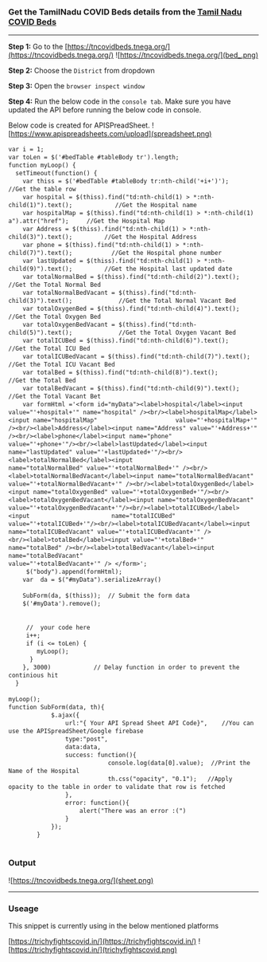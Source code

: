 ### Get the TamilNadu COVID Beds details from the [Tamil Nadu COVID Beds](https://tncovidbeds.tnega.org/)


---


**Step 1:** Go to the [https://tncovidbeds.tnega.org/](https://tncovidbeds.tnega.org/)
![https://tncovidbeds.tnega.org/](bed_.png)



**Step 2:** Choose the `District` from dropdown

**Step 3:** Open the `browser inspect window` 

**Step 4:** Run the below code in the `console tab`. Make sure you have updated the API before running the below code in console.

Below code is created for APISPreadSheet.
![https://www.apispreadsheets.com/upload](spreadsheet.png)

````
var i = 1;   
var toLen = $('#bedTable #tableBody tr').length;
function myLoop() {         
  setTimeout(function() {   
    var thiss = $('#bedTable #tableBody tr:nth-child('+i+')');   				//Get the table row
    var hospital = $(thiss).find("td:nth-child(1) > *:nth-child(1)").text();			//Get the Hospital name
    var hospitalMap = $(thiss).find("td:nth-child(1) > *:nth-child(1) a").attr("href");		//Get the Hospital Map
    var Address = $(thiss).find("td:nth-child(1) > *:nth-child(3)").text();			//Get the Hospital Address
    var phone = $(thiss).find("td:nth-child(1) > *:nth-child(7)").text();			//Get the Hospital phone number
    var lastUpdated = $(thiss).find("td:nth-child(1) > *:nth-child(9)").text();			//Get the Hospital last updated date
    var totalNormalBed = $(thiss).find("td:nth-child(2)").text();				//Get the Total Normal Bed
    var totalNormalBedVacant = $(thiss).find("td:nth-child(3)").text();				//Get the Total Normal Vacant Bed
    var totalOxygenBed = $(thiss).find("td:nth-child(4)").text();				//Get the Total Oxygen Bed
    var totalOxygenBedVacant = $(thiss).find("td:nth-child(5)").text();				//Get the Total Oxygen Vacant Bed
    var totalICUBed = $(thiss).find("td:nth-child(6)").text();					//Get the Total ICU Bed
    var totalICUBedVacant = $(thiss).find("td:nth-child(7)").text();				//Get the Total ICU Vacant Bed
    var totalBed = $(thiss).find("td:nth-child(8)").text();					//Get the Total Bed
    var totalBedVacant = $(thiss).find("td:nth-child(9)").text();				//Get the Total Vacant Bet
    var formHtml ='<form id="myData"><label>hospital</label><input value="'+hospital+'" name="hospital" /><br/><label>hospitalMap</label><input name="hospitalMap"                      value="'+hospitalMap+'" /><br/><label>Address</label><input name="Address" value="'+Address+'" /><br/><label>phone</label><input name="phone"                         value="'+phone+'"/><br/><label>lastUpdated</label><input name="lastUpdated" value="'+lastUpdated+'"/><br/><label>totalNormalBed</label><input                     name="totalNormalBed" value="'+totalNormalBed+'" /><br/><label>totalNormalBedVacant</label><input name="totalNormalBedVacant"                                       value="'+totalNormalBedVacant+'" /><br/><label>totalOxygenBed</label><input name="totalOxygenBed" value="'+totalOxygenBed+'"/><br/>                                 <label>totalOxygenBedVacant</label><input name="totalOxygenBedVacant" value="'+totalOxygenBedVacant+'"/><br/><label>totalICUBed</label><input                       name="totalICUBed" value="'+totalICUBed+'"/><br/><label>totalICUBedVacant</label><input name="totalICUBedVacant" value="'+totalICUBedVacant+'" />                   <br/><label>totalBed</label><input value="'+totalBed+'" name="totalBed" /><br/><label>totalBedVacant</label><input name="totalBedVacant"                              value="'+totalBedVacant+'" />	</form>';
     $("body").append(formHtml);
    var  da = $("#myData").serializeArray()

    SubForm(da, $(thiss));  // Submit the form data
    $('#myData').remove();
    
    
     //  your code here
     i++;                    
     if (i <= toLen) {       
        myLoop();             
      }                       
    }, 3000)			// Delay function in order to prevent the continious hit
  }

myLoop();     
function SubForm(data, th){
			$.ajax({
				url:"{ Your API Spread Sheet API Code}",	//You can use the APISpreadSheet/Google firebase
				type:"post",
				data:data,
				success: function(){
                			console.log(data[0].value);  //Print the Name of the Hospital
                			th.css("opacity", "0.1");   //Apply opacity to the table in order to validate that row is fetched
				},
				error: function(){
					alert("There was an error :(")
				}
			});
		}


````
### Output
![https://tncovidbeds.tnega.org/](sheet.png)





---


### Useage
This snippet is currently using in the below mentioned platforms

[https://trichyfightscovid.in/](https://trichyfightscovid.in/)
![https://trichyfightscovid.in/](trichyfightscovid.png)
